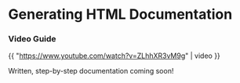# Generating HTML Documentation

### Video Guide

{{ "https://www.youtube.com/watch?v=ZLhhXR3vM9g" | video }}

Written, step-by-step documentation coming soon!

